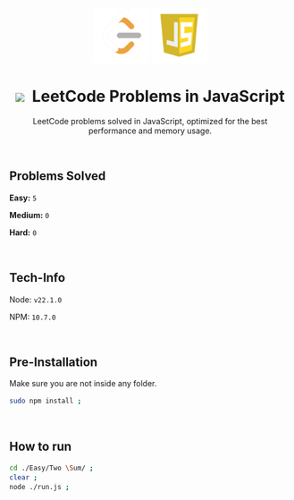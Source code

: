 <div align="center" >
<img style="width:100px;" src=".github/assets/leetcode.png" >
<img style="width:100px;" src=".github/assets/js.webp" >


# <img style="width:30px;" src="https://static-00.iconduck.com/assets.00/light-bulb-emoji-676x1024-9a89i8im.png" /><span>&nbsp;</span>  LeetCode Problems in JavaScript

LeetCode problems solved in JavaScript, optimized for the best performance and memory usage.
</div>

<br />

## Problems Solved

**Easy:** `5`

**Medium:** `0`

**Hard:** `0`

<br />

## Tech-Info

Node: `v22.1.0`

NPM: `10.7.0`

<br />

## Pre-Installation

Make sure you are not inside any folder.

```sh
sudo npm install ;
```

<br />

## How to run

```sh
cd ./Easy/Two \Sum/ ; 
clear ;
node ./run.js ;
```

<br />
